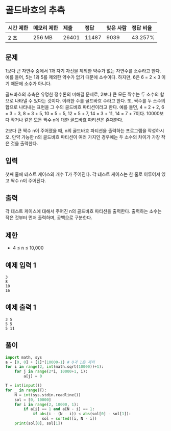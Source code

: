 

# 골드바흐의 추측 

| 시간 제한 | 메모리 제한 | 제출  | 정답  | 맞은 사람 | 정답 비율 |
| :-------- | :---------- | :---- | :---- | :-------- | :-------- |
| 2 초      | 256 MB      | 26401 | 11487 | 9039      | 43.257%   |

## 문제

1보다 큰 자연수 중에서  1과 자기 자신을 제외한 약수가 없는 자연수를 소수라고 한다. 예를 들어, 5는 1과 5를 제외한 약수가 없기 때문에 소수이다. 하지만, 6은 6 = 2 × 3 이기 때문에 소수가 아니다.

골드바흐의 추측은 유명한 정수론의 미해결 문제로, 2보다 큰 모든 짝수는 두 소수의 합으로 나타낼 수 있다는 것이다. 이러한 수를 골드바흐 수라고 한다. 또, 짝수를 두 소수의 합으로 나타내는 표현을 그 수의 골드바흐 파티션이라고 한다. 예를 들면, 4 = 2 + 2, 6 = 3 + 3, 8 = 3 + 5, 10 = 5 + 5, 12 = 5 + 7, 14 = 3 + 11, 14 = 7 + 7이다. 10000보다 작거나 같은 모든 짝수 n에 대한 골드바흐 파티션은 존재한다.

2보다 큰 짝수 n이 주어졌을 때, n의 골드바흐 파티션을 출력하는 프로그램을 작성하시오. 만약 가능한 n의 골드바흐 파티션이 여러 가지인 경우에는 두 소수의 차이가 가장 작은 것을 출력한다.

## 입력

첫째 줄에 테스트 케이스의 개수 T가 주어진다. 각 테스트 케이스는 한 줄로 이루어져 있고 짝수 n이 주어진다.

## 출력

각 테스트 케이스에 대해서 주어진 n의 골드바흐 파티션을 출력한다. 출력하는 소수는 작은 것부터 먼저 출력하며, 공백으로 구분한다.

## 제한

- 4 ≤ n ≤ 10,000

## 예제 입력 1 

```
3
8
10
16
```

## 예제 출력 1 

```
3 5
5 5
5 11
```

## 풀이 

```python
import math, sys
a = [0, 0] + [1]*(10000-1) # 0과 1은 제외 
for i in range(2, int(math.sqrt(10000))+1): 
    for j in range(2*i, 10000+1, i): 
        a[j] = 0

T = int(input())
for _ in range(T): 
    N = int(sys.stdin.readline())
    sol = [0, 10000]
    for i in range(2, 10000, 1): 
        if a[i] == 1 and a[N - i] == 1: 
            if abs(i - (N - i)) < abs(sol[0] - sol[1]):  
                sol = sorted([i, N - i])
    print(sol[0], sol[1])
```







